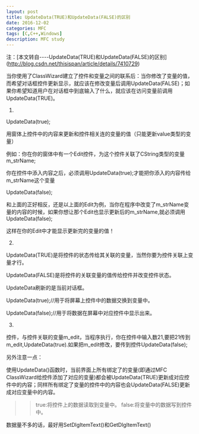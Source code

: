 ```yaml
---
layout: post
title: UpdateData(TRUE)和UpdateData(FALSE)的区别
date: 2016-12-02
categories: MFC
tags: [C,C++,Windows]
description: MFC study
---
```



注：[本文转自----UpdateData(TRUE)和UpdateData(FALSE)的区别] (http://blog.csdn.net/thisispan/article/details/7410729)

当你使用了ClassWizard建立了控件和变量之间的联系后：当你修改了变量的值，而希望对话框控件更新显示，就应该在修改变量后调用UpdateData(FALSE)；如果你希望知道用户在对话框中到底输入了什么，就应该在访问变量前调用UpdateData(TRUE)。 

1.

UpdateData(true); 

用窗体上控件中的内容来更新和控件相关连的变量的值（只能更新value类型的变量） 

例如：你在你的窗体中有一个Edit控件，为这个控件关联了CString类型的变量m_strName; 

你在控件中添入内容之后，必须调用UpdateData(true);才能把你添入的内容传给m_strName这个变量

UpdateData(false); 

和上面的正好相反，还是以上面的Edit为例，当你在程序中改变了m_strName变量的内容的时候，如果你想让那个Edit也显示更新后的m_strName,就必须调用UpdateData(false); 

这样在你的Edit中才能显示更新完的变量的值！ 

2.

UpdateData(TRUE)是将控件的状态传给其关联的变量，当然你要为控件关联上变量才行。

UpdateData(FALSE)是将控件的关联变量的值传给控件并改变控件状态。

UpdateData刷新的是当前对话框。

UpdateData(true);//用于将屏幕上控件中的数据交换到变量中。

UpdateData(false);//用于将数据在屏幕中对应控件中显示出来。

3.

控件，与控件关联的变量m_edit，当程序执行，你在控件中输入数21,要把21传到m_edit,UpdateData(true).如果把m_edit修改，要传到控件UpdateData(false);

另外注意一点：

使用UpdateData()函数时，当前界面上所有绑定了的变量(即通过MFC ClassWizard给控件添加了对应的变量)都会被UpdateData(TRUE)更新成对应控件中的内容；同样所有绑定了变量的控件中的内容也会UpdateData(FALSE)更新成对应变量中的内容。

>> true:将控件上的数据读取到变量中。
>> false:将变量中的数据写到控件中。

数据量不多的话，最好用SetDlgItemText()和GetDlgItemText()
